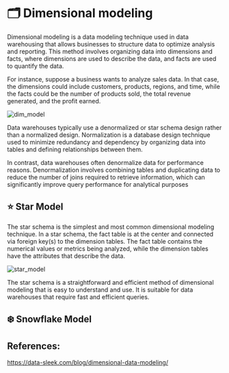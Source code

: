 # 🗂️ Dimensional modeling

Dimensional modeling is a data modeling technique used in data warehousing that allows businesses to structure data to optimize analysis and reporting. This method involves organizing data into dimensions and facts, where dimensions are used to describe the data, and facts are used to quantify the data.

For instance, suppose a business wants to analyze sales data. In that case, the dimensions could include customers, products, regions, and time, while the facts could be the number of products sold, the total revenue generated, and the profit earned.

![dim_model](https://c8d86cee.rocketcdn.me/wp-content/uploads/2023/06/dimensional-data-modeling-facts-and-dimensions-data-sleek.png)

Data warehouses typically use a denormalized or star schema design rather than a normalized design. Normalization is a database design technique used to minimize redundancy and dependency by organizing data into tables and defining relationships between them.

In contrast, data warehouses often denormalize data for performance reasons. Denormalization involves combining tables and duplicating data to reduce the number of joins required to retrieve information, which can significantly improve query performance for analytical purposes

## ⭐ Star Model

The star schema is the simplest and most common dimensional modeling technique. In a star schema, the fact table is at the center and connected via foreign key(s) to the dimension tables. The fact table contains the numerical values or metrics being analyzed, while the dimension tables have the attributes that describe the data.

![star_model](https://iterationinsights.com/wp-content/uploads/2020/07/Star-Schema-Model.png)

The star schema is a straightforward and efficient method of dimensional modeling that is easy to understand and use. It is suitable for data warehouses that require fast and efficient queries.

## ❄️ Snowflake Model

## References:

https://data-sleek.com/blog/dimensional-data-modeling/